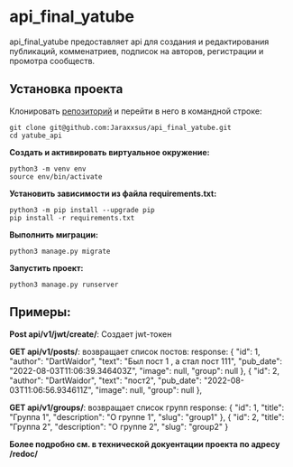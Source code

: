 
# api_final_yatube

api_final_yatube предоставляет api для создания и редактирования публикаций, комменатриев, подписок на авторов, регистрации и промотра сообществ.

## Установка проекта 

Клонировать [репозиторий](https://github.com/Jaraxxsus/api_final_yatube) и перейти в него в командной строке:

```
git clone git@github.com:Jaraxxsus/api_final_yatube.git
cd yatube_api
```

**Cоздать и активировать виртуальное окружение:**
```
python3 -m venv env
source env/bin/activate
```

**Установить зависимости из файла requirements.txt:**
```
python3 -m pip install --upgrade pip
pip install -r requirements.txt
```

**Выполнить миграции:**
```
python3 manage.py migrate
```

**Запустить проект:**
```
python3 manage.py runserver
```
## Примеры:

**Post api/v1/jwt/create/**:
Создает jwt-токен

**GET api/v1/posts/**:
возвращает список постов:
response:
 {
        "id": 1,
        "author": "DartWaidor",
        "text": "Был пост 1 , а стал пост 111",
        "pub_date": "2022-08-03T11:06:39.346403Z",
        "image": null,
        "group": null
    },
    {
        "id": 2,
        "author": "DartWaidor",
        "text": "пост2",
        "pub_date": "2022-08-03T11:06:56.934611Z",
        "image": null,
        "group": null
    },


**GET api/v1/groups/**:
возвращает список групп 
response:
 {
        "id": 1,
        "title": "Группа 1",
        "description": "О группе 1",
        "slug": "group1"
    },
    {
        "id": 2,
        "title": "Группа 2",
        "description": "О группе 2",
        "slug": "group2"
    }
    
 **Более подробно см. в технической докуентации проекта по адресу /redoc/**
 


